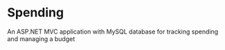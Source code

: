 Spending
========

An ASP.NET MVC application with MySQL database for tracking spending and managing a budget
